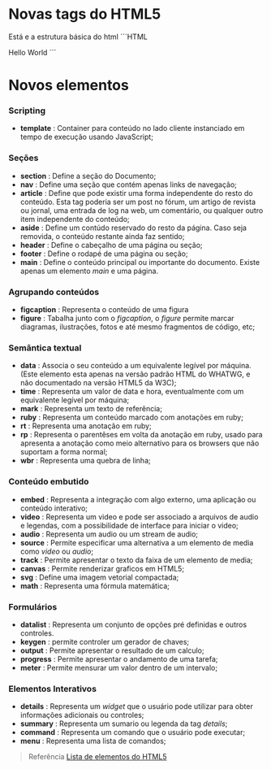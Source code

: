# Novas tags do HTML5

Está e a estrutura básica do html
´´´HTML
<!DOCTYPE html>
<html>
  <head>
    <meta charset="utf-8">
    <title>Estrutura do HTML</title>
  </head>
  <body >
    Hello World
  </body>
</html>
´´´

# Novos elementos

### Scripting

* **template** : Container para conteúdo no lado cliente instanciado em tempo de execução usando JavaScript;

### Seções

* **section** : Define a seção do Documento;
* **nav** : Define uma seção que contém apenas links de navegação;
* **article** : Define que pode existir uma forma independente do resto do conteúdo. Esta tag poderia ser um post no fórum, um artigo de revista ou jornal, uma entrada de log na web, um comentário, ou qualquer outro item independente do conteúdo;
* **aside** : Define  um contúdo reservado do resto da página. Caso seja removida, o conteúdo restante ainda faz sentido;
* **header** : Define o cabeçalho de uma página ou seção;
* **footer** : Define o rodapé de uma página ou seção;
* **main** : Define o conteúdo principal ou importante do documento. Existe apenas um elemento *main* e uma página.

### Agrupando conteúdos

* **figcaption** : Representa o conteúdo de uma figura
* **figure** : Tabalha junto com o *figcaption*, o *figure* permite marcar diagramas, ilustrações, fotos e até mesmo fragmentos de código, etc;

### Semântica textual

* **data** : Associa o seu conteúdo a um equivalente legível por máquina.(Este elemento esta apenas na versão padrão HTML do WHATWG, e não documentado na versão HTML5 da W3C);
* **time** : Representa um valor de data e hora, eventualmente com um equivalente legível por máquina;
* **mark** : Representa um texto de referência;
* **ruby** : Representa um conteúdo marcado com anotações em ruby;
* **rt** : Representa uma anotação em ruby;
* **rp** : Representa o parentêses em volta da anotação em ruby, usado para apresenta a anotação como meio alternativo para os browsers que não suportam a forma normal;
* **wbr** : Representa uma quebra de linha;

### Conteúdo embutido

* **embed** : Representa a integração com algo externo, uma aplicação ou conteúdo interativo;
* **video** : Representa um video e pode ser associado a arquivos de audio e legendas, com a possibilidade de interface para iniciar o video;
* **audio** : Representa um audio ou um stream de audio;
* **source** : Permite especificar uma alternativa a um elemento de media como _video_ ou _audio_;
* **track** : Permite apresentar o texto da faixa de um elemento de media;
* **canvas** : Permite renderizar graficos em HTML5;
* **svg** : Define uma imagem vetorial compactada;
* **math** : Representa uma fórmula matemática;

### Formulários

* **datalist** : Representa um conjunto de opções pré definidas e outros controles.
* **keygen** : permite controler um gerador de chaves;
* **output** : Permite apresentar o resultado de um calculo;
* **progress** : Permite apresentar o andamento de uma tarefa;
* **meter** : Permite mensurar um valor dentro de um intervalo;

### Elementos Interativos

* **details** : Representa um *widget* que o usuário pode utilizar para obter informações adicionais ou controles;
* **summary** : Representa um sumario ou legenda da tag *details*;
* **command** : Representa um comando que o usuário pode executar;
* **menu** : Representa uma lista de comandos;

> Referência
> [Lista de elementos do HTML5](https://developer.mozilla.org/pt-BR/docs/Web/HTML/HTML5/HTML5_element_list)
